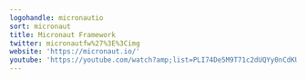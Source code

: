 ```yaml
---
logohandle: micronautio
sort: micronaut
title: Micronaut Framework
twitter: micronautfw%27%3E%3Cimg
website: 'https://micronaut.io/'
youtube: 'https://youtube.com/watch?amp;list=PLI74De5M9T71c2dUQYy0nCdKUgZE2rrVD%27%3E%3Cimg&v=56j_f3OCg6E'
---
```

